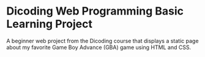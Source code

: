 # Dicoding Web Programming Basic Learning Project
A beginner web project from the Dicoding course that displays a static page about my favorite Game Boy Advance (GBA) game using HTML and CSS.
